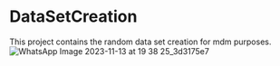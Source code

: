 # DataSetCreation
This project contains the random data set creation for mdm purposes.
![WhatsApp Image 2023-11-13 at 19 38 25_3d3175e7](https://github.com/NoSoyRo/DataSetCreation/assets/60509841/d6933096-12bc-4070-aa52-75d18ce8b0ab)
